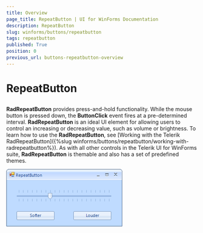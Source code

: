 ```yaml
---
title: Overview
page_title: RepeatButton | UI for WinForms Documentation
description: RepeatButton
slug: winforms/buttons/repeatbutton
tags: repeatbutton
published: True
position: 0
previous_url: buttons-repeatbutton-overview
---
```


# RepeatButton



## 

__RadRepeatButton__ provides press-and-hold functionality. While the mouse button is pressed down, the __ButtonClick__ event fires at a pre-determined interval. __RadRepeatButton__ is an ideal UI element for allowing users to control an increasing or decreasing value, such as volume or brightness. To learn how to use the __RadRepeatButton__, see [Working with the Telerik RadRepeatButton]({%slug winforms/buttons/repeatbutton/working-with-radrepeatbutton%}). As with all other controls in the Telerik UI for WinForms suite, __RadRepeatButton__ is themable and also has a set of predefined themes.
 
![buttons-repeatbutton-overview 001](images/buttons-repeatbutton-overview001.png)
